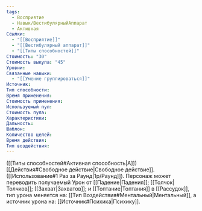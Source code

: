 ```yaml
---
tags:
  - Восприятие
  - Навык/ВестибулярныйАппарат
  - Активная
Ссылки:
  - "[[Восприятие]]"
  - "[[Вестибулярный аппарат]]"
  - "[[Типы способностей]]"
Стоимость: "30"
Стоимость выкупа: "45"
Уровни: 
Связанные навыки:
  - "[[Умение группироваться]]"
Источник:
Тип способности:
Время применения:
Стоимость применения:
Используемый пул:
Стоимость пула:
Характеристики:
Дальность:
Шаблон:
Количество целей:
Время действия:
Тип воздействия:
---
```

([[Типы способностей#Активная способность|А]]) [[Действия#Свободное действие|Свободное действие]]. ([[Использование#1 Раз за Раунд|1р/Раунд]]). Персонаж может переводить получаемый Урон от [[Падение|Падения]]; [[Толчок|Толчков]]; [[Захват|Захватов]]; и [[Топтание|Топтания]] в [[Рассудок]], тип урона меняется на: [[Тип Воздействия#Ментальный|Ментальный]], а источник урона на: [[Источник#Психика|Психику]]. 